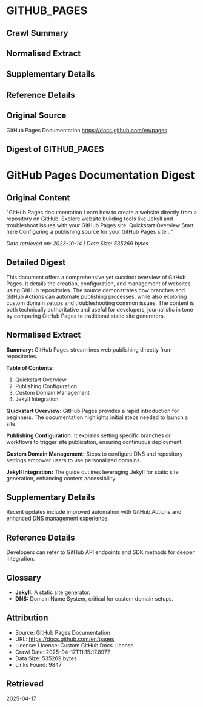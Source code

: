 # GITHUB_PAGES

## Crawl Summary


## Normalised Extract


## Supplementary Details


## Reference Details


## Original Source
GitHub Pages Documentation
https://docs.github.com/en/pages

## Digest of GITHUB_PAGES

# GitHub Pages Documentation Digest

## Original Content

"GitHub Pages documentation Learn how to create a website directly from a repository on GitHub. Explore website building tools like Jekyll and troubleshoot issues with your GitHub Pages site. Quickstart Overview Start here Configuring a publishing source for your GitHub Pages site..." 

*Data retrieved on: 2023-10-14 | Data Size: 535269 bytes*

## Detailed Digest

This document offers a comprehensive yet succinct overview of GitHub Pages. It details the creation, configuration, and management of websites using GitHub repositories. The source demonstrates how branches and GitHub Actions can automate publishing processes, while also exploring custom domain setups and troubleshooting common issues. The content is both technically authoritative and useful for developers, journalistic in tone by comparing GitHub Pages to traditional static site generators.

## Normalised Extract

**Summary:** GitHub Pages streamlines web publishing directly from repositories.

**Table of Contents:**
1. Quickstart Overview
2. Publishing Configuration
3. Custom Domain Management
4. Jekyll Integration

**Quickstart Overview:** GitHub Pages provides a rapid introduction for beginners. The documentation highlights initial steps needed to launch a site. 

**Publishing Configuration:** It explains setting specific branches or workflows to trigger site publication, ensuring continuous deployment. 

**Custom Domain Management:** Steps to configure DNS and repository settings empower users to use personalized domains. 

**Jekyll Integration:** The guide outlines leveraging Jekyll for static site generation, enhancing content accessibility.

## Supplementary Details

Recent updates include improved automation with GitHub Actions and enhanced DNS management experience. 

## Reference Details

Developers can refer to GitHub API endpoints and SDK methods for deeper integration. 

## Glossary

- **Jekyll:** A static site generator.
- **DNS:** Domain Name System, critical for custom domain setups.

## Attribution
- Source: GitHub Pages Documentation
- URL: https://docs.github.com/en/pages
- License: License: Custom GitHub Docs License
- Crawl Date: 2025-04-17T11:15:17.897Z
- Data Size: 535269 bytes
- Links Found: 9847

## Retrieved
2025-04-17
